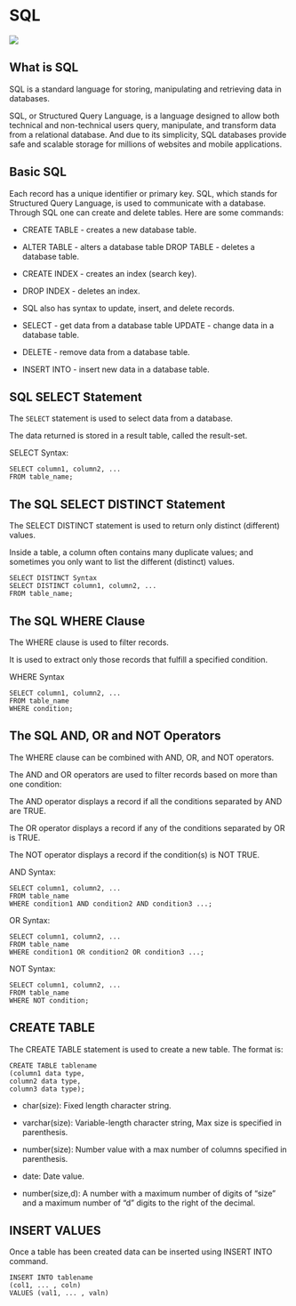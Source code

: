 # SQL

![](https://www.freetutorialsplus.com/sql-tutorial/images/sql-illustration.png)

## What is SQL

SQL is a standard language for storing, manipulating and retrieving data in databases.


SQL, or Structured Query Language, is a language designed to allow both technical and non-technical users query, manipulate, and transform data from a relational database. And due to its simplicity, SQL databases provide safe and scalable storage for millions of websites and mobile applications.




## Basic SQL
Each record has a unique identifier or primary key. SQL, which stands for Structured Query Language, is used to communicate with a database. Through SQL one can create and delete tables. Here are some commands:

* CREATE TABLE - creates a new database table.

* ALTER TABLE - alters a database table
DROP TABLE - deletes a database table.

* CREATE INDEX - creates an index (search key).

* DROP INDEX - deletes an index.

* SQL also has syntax to update, insert, and delete records.

* SELECT - get data from a database table
UPDATE - change data in a database table.
* DELETE - remove data from a database table.

* INSERT INTO - insert new data in a database table.

## SQL SELECT Statement

The `SELECT` statement is used to select data from a database.

The data returned is stored in a result table, called the result-set.

SELECT Syntax:
```
SELECT column1, column2, ...
FROM table_name;
```

## The SQL SELECT DISTINCT Statement

The SELECT DISTINCT statement is used to return only distinct (different) values.

Inside a table, a column often contains many duplicate values; and sometimes you only want to list the different (distinct) values.

```
SELECT DISTINCT Syntax
SELECT DISTINCT column1, column2, ...
FROM table_name;
```


## The SQL WHERE Clause
The WHERE clause is used to filter records.

It is used to extract only those records that fulfill a specified condition.

WHERE Syntax
```
SELECT column1, column2, ...
FROM table_name
WHERE condition;
```


## The SQL AND, OR and NOT Operators

The WHERE clause can be combined with AND, OR, and NOT operators.

The AND and OR operators are used to filter records based on more than one condition:

The AND operator displays a record if all the conditions separated by AND are TRUE.

The OR operator displays a record if any of the conditions separated by OR is TRUE.

The NOT operator displays a record if the condition(s) is NOT TRUE.

AND Syntax:
```
SELECT column1, column2, ...
FROM table_name
WHERE condition1 AND condition2 AND condition3 ...;
```

OR Syntax:
```
SELECT column1, column2, ...
FROM table_name
WHERE condition1 OR condition2 OR condition3 ...;
```
NOT Syntax:
```
SELECT column1, column2, ...
FROM table_name
WHERE NOT condition;
```

## CREATE TABLE
The CREATE TABLE statement is used to create a new table. The format is:
```
CREATE TABLE tablename
(column1 data type,
column2 data type,
column3 data type);
```

* char(size): Fixed length character string.

* varchar(size): Variable-length character string, Max size is specified in parenthesis.

* number(size): Number value with a max number of columns specified in parenthesis.

* date: Date value.

* number(size,d): A number with a maximum number of digits of “size” and a maximum number of “d” digits to the right of the decimal.

## INSERT VALUES
Once a table has been created data can be inserted using INSERT INTO command.
```
INSERT INTO tablename
(col1, ... , coln)
VALUES (val1, ... , valn)
```
